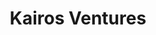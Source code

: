 ---
layout: firm_page
title: "Kairos Ventures"
id: "kairosventures.com"
permalink: "/kairosventureskairosventures.com/"
website: "https://www.kairosventures.com"
offices: "Beverly Hills (United States), Pasadena (United States), New York (United States), Washington D.C. (United States), Austin (United States)"
investment_stages: "Seed, Series A, Series B"
portfolio_companies: "1200 Pharma, Actinia, Actuate Therapeutics, Amorphology, Avvio Medical, Axial Therapeutics, Behavioral Signals, Chimera Bioengineering, Clearsense, CytoDel, DEARhealth, Delpor, Foldax, GuRu, Holoclara, KMLabs, LifeSprout, Linnaeus, Mattiq, MemVerge, MidIR, MixComm, NanoClear Technologies, Neuro-Bio, nFugue, NVasc, Pomelo, Provivi, PteroDynamics, Quicksilver Biosciences, Sienza Energy, Specter Aerospace, Transient Plasma Systems (TPS), Vivodyne, Wonder Blades, Xidas"
portfolio_link: "https://www.kairosventures.com/portfolio/"
investment_markets: "Life Sciences, Physical Sciences"
founded_year: "2015"
description: "Kairos Ventures invests in groundbreaking startups and research in life sciences, physical sciences, and technology, originating from the top minds of academia and industry. These technologies have the potential to make the world a better place."
linkedin: "https://www.linkedin.com/company/kairos-venture-investments-llc."
twitter: "https://twitter.com/TweetKairosVC"
instagram: ""
team_page: "https://www.kairosventures.com/team/"
investor_type: "Venture Capital"
crunchbase: "https://www.crunchbase.com/organization/kairos-venture-investments-llc"
pitchbook: "https://pitchbook.com/profiles/investor/124408-36"

# SEO Optimization
meta_title: "Kairos Ventures - VC Firm - projectstartups.com"
meta_description: "Kairos Ventures, Kairos Ventures invests in groundbreaking startups and research in life sciences, physical sciences, and technology, originating from the top minds of..."
meta_keywords: "Kairos Ventures, Life Sciences, Physical Sciences, VC firm, venture capital, startup investor, projectstartups.com"
canonical_url: "https://vc.projectstartups.com/kairosventureskairosventures.com/"
---